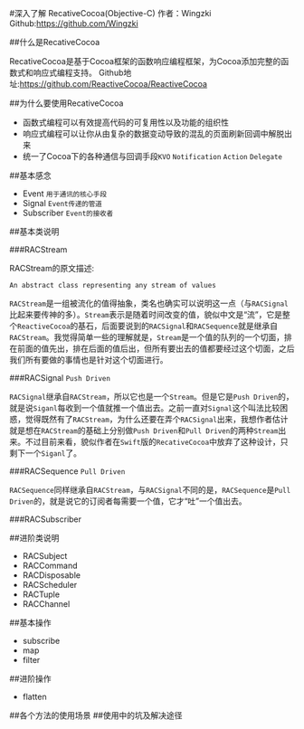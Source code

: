 #深入了解 RecativeCocoa(Objective-C)
作者：Wingzki Github:<https://github.com/Wingzki>

##什么是RecativeCocoa

RecativeCocoa是基于Cocoa框架的函数响应编程框架，为Cocoa添加完整的函数式和响应式编程支持。
Github地址:<https://github.com/ReactiveCocoa/ReactiveCocoa>


##为什么要使用RecativeCocoa

* 函数式编程可以有效提高代码的可复用性以及功能的组织性
* 响应式编程可以让你从由复杂的数据变动导致的混乱的页面刷新回调中解脱出来
* 统一了Cocoa下的各种通信与回调手段`KVO` `Notification` `Action` `Delegate`

##基本感念

* Event `用于通讯的核心手段`
* Signal `Event传递的管道`
* Subscriber `Event的接收者`

##基本类说明

###RACStream

RACStream的原文描述:

 ```
 An abstract class representing any stream of values
 ```
 
`RACStream`是一组被流化的值得抽象，类名也确实可以说明这一点（与`RACSignal`比起来要传神的多）。`Stream`表示是随着时间改变的值，貌似中文是“流”，它是整个`ReactiveCocoa`的基石，后面要说到的`RACSignal`和`RACSequence`就是继承自`RACStream`。我觉得简单一些的理解就是，`Stream`是一个值的队列的一个切面，排在前面的值先出，排在后面的值后出，但所有要出去的值都要经过这个切面，之后我们所有要做的事情也是针对这个切面进行。

###RACSignal `Push Driven`

`RACSignal`继承自`RACStream`，所以它也是一个`Stream`。但是它是`Push Driven`的，就是说`Siganl`每收到一个值就推一个值出去。之前一直对`Signal`这个叫法比较困惑，觉得既然有了`RACStream`，为什么还要在弄个`RACSignal`出来，我想作者估计就是想在`RACStream`的基础上分别做`Push Driven`和`Pull Driven`的两种`Stream`出来。不过目前来看，貌似作者在`Swift`版的`RecativeCocoa`中放弃了这种设计，只剩下一个`Siganl`了。

###RACSequence `Pull Driven`

`RACSequence`同样继承自`RACStream`，与`RACSignal`不同的是，`RACSequence`是`Pull Driven`的，就是说它的订阅者每需要一个值，它才“吐”一个值出去。

###RACSubscriber

##进阶类说明

* RACSubject
* RACCommand
* RACDisposable
* RACScheduler
* RACTuple
* RACChannel

##基本操作

* subscribe
* map
* filter

##进阶操作

* flatten

##各个方法的使用场景
##使用中的坑及解决途径




